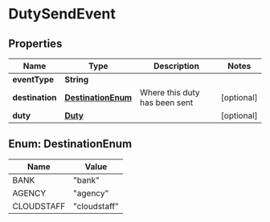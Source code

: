

# DutySendEvent

## Properties

Name | Type | Description | Notes
------------ | ------------- | ------------- | -------------
**eventType** | **String** |  | 
**destination** | [**DestinationEnum**](#DestinationEnum) | Where this duty has been sent |  [optional]
**duty** | [**Duty**](Duty.md) |  |  [optional]



## Enum: DestinationEnum

Name | Value
---- | -----
BANK | &quot;bank&quot;
AGENCY | &quot;agency&quot;
CLOUDSTAFF | &quot;cloudstaff&quot;



